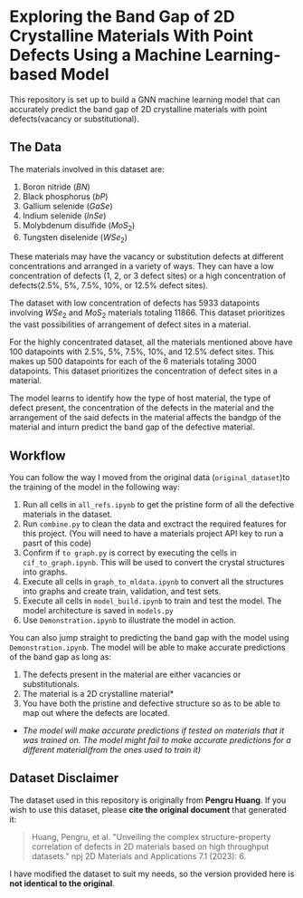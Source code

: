 # Exploring the Band Gap of 2D Crystalline Materials With Point Defects Using a Machine Learning-based Model
This repository is set up to build a GNN machine learning model that can accurately predict the band gap of 2D crystalline materials with point defects(vacancy or substitutional).

## The Data
The materials involved in this dataset are:
1. Boron nitride ($BN$)
2. Black phosphorus ($bP$)
3. Gallium selenide ($GaSe$)
4. Indium selenide ($InSe$)
5. Molybdenum disulfide ($MoS_2$)
6. Tungsten diselenide ($WSe_2$)

These materials may have the vacancy or substitution defects at different concentrations and arranged in a variety of ways. They can have a low concentration of defects (1, 2, or 3 defect sites) or a high concentration of defects(2.5%, 5%, 7.5%, 10%, or 12.5% defect sites).

The dataset with low concentration of defects has 5933 datapoints involving $WSe_2$ and $MoS_2$ materials totaling 11866. This dataset prioritizes the vast possibilities of arrangement of defect sites in a material.

For the highly concentrated dataset, all the materials mentioned above have 100 datapoints with 2.5%, 5%, 7.5%, 10%, and 12.5% defect sites. This makes up 500 datapoints for each of the 6 materials totaling 3000 datapoints. This dataset prioritizes the concentration of defect sites in a material.

The model learns to identify how the type of host material, the type of defect present, the concentration of the defects in the material and the arrangement of the said defects in the material affects the bandgp of the material and inturn predict the band gap of the defective material.

## Workflow
You can follow the way I moved from the original data (`original_dataset`)to the training of the model in the following way:

1. Run all cells in `all_refs.ipynb` to get the pristine form of all the defective materials in the dataset.
2. Run `combine.py` to clean the data and exctract the required features for this project. (You will need to have a materials project API key to run a pasrt of this code)
3. Confirm if `to graph.py` is correct by executing the cells in `cif_to_graph.ipynb`. This will be used to convert the crystal structures into graphs.
4. Execute all cells in `graph_to_mldata.ipynb` to convert all the structures into graphs and create train, validation, and test sets.
5. Execute all cells in `model_build.ipynb` to train and test the model. The model architecture is saved in `models.py`
6. Use `Demonstration.ipynb` to illustrate the model in action.

You can also jump straight to predicting the band gap with the model using `Demonstration.ipynb`. The model will be able to make accurate predictions of the band gap as long as:

1. The defects present in the material are either vacancies or substitutionals.
2. The material is a 2D crystalline material*
3. You have both the pristine and defective structure so as to be able to map out where the defects are located.

* _The model will make accurate predictions if tested on materials that it was trained on. The model might fail to make accurate predictions for a different material(from the ones used to train it)_

## Dataset Disclaimer
The dataset used in this repository is originally from **Pengru Huang**. If you wish to use this dataset, please **cite the original document** that generated it:

> Huang, Pengru, et al. "Unveiling the complex structure-property correlation of defects in 2D materials based on high throughput datasets." npj 2D Materials and Applications 7.1 (2023): 6.

I have modified the dataset to suit my needs, so the version provided here is **not identical to the original**.
